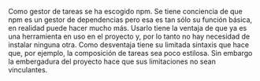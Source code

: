 Como gestor de tareas se ha escogido npm. Se tiene conciencia de que npm es un gestor de dependencias pero esa es tan sólo su función básica, en realidad puede hacer mucho más. Usarlo tiene la ventaja de que ya es una herramienta en uso en el proyecto y, por lo tanto no hay necesidad de instalar ninguna otra. Como desventaja tiene su limitada sintaxis que hace que, por ejemplo, la composición de tareas sea poco estilosa. Sin embargo la embergadura del proyecto hace que sus limitaciones no sean vinculantes.
